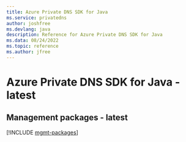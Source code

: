 ```yaml
---
title: Azure Private DNS SDK for Java
ms.service: privatedns
author: joshfree
ms.devlang: java
description: Reference for Azure Private DNS SDK for Java
ms.data: 08/24/2022
ms.topic: reference
ms.author: jfree
---
```

# Azure Private DNS SDK for Java - latest

## Management packages - latest
[!INCLUDE [mgmt-packages](private-dns-mgmt-index.md)]